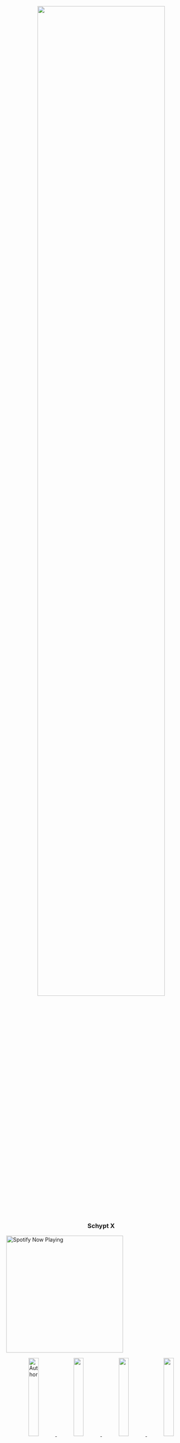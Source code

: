 <p align="center">
    <img src="https://telegra.ph/file/ff90d46072aced7557566.jpg" width="82%" style="margin-left: auto;margin-right: auto;display: block;">
</p>
<h3 align="center">Schypt X</h3>
<p align="center">

  <a href="https://open.spotify.com/user/31nuzemgd72h4llo3dnl2pshegeu?si=qHWmVIfBQhy2KyH0dJgQ2Q&utm_source=copy-link" target="_blank"><img src="https://now-playing-on-spotify.vercel.app/api/spotify" alt="Spotify Now Playing" width="310"/></a>
</p>

<p align="center">
  <a href="https://github.com/hiroosy"><img title="Author" src="https://img.shields.io/badge/-GitHub-black?style=flat-square&logo=github" width= "23%"/>
  <a href="https://twitter.com/hiroosyy"><img src="https://img.shields.io/twitter/url?color=gray&label=Twitter&logo=twitter&logoColor=blue&style=flat-square&url=https%3A%2F%2Fgithub.com%2FTobyG74%2FTobyG74%2Fblob%2Fmain%2Ftwitter.png%3Fraw%3Dtrue" width= "23%"/>
  <a href="https://instagram.com/hiroosyy"><img src="https://img.shields.io/badge/Instagram-%23E4405F.svg?&style=flat-square&logo=instagram&logoColor=white" width= "23%"/>
  <a href="https://wa.me/996998122380"><img src="https://img.shields.io/badge/Whatsapp-%808080.svg?&style=flat-square&logo=Whatsapp&logoColor=white" width= "23%"/>
</p>

---------

<h4 align="center">Learn More About This Team</h4>

> **Warning**: 
repositories are copyrighted, if you claim to be the owner.. we will act immediately

<h6>
# Japan

   @Hiroosy によって作成されたこのチームは、javascript 言語の初心者です。<br>
   ここでは特定のソースのみをアップロードします<br>
   javascript、html、python、typescript などを学ぶ<br>
   2022 年 9 月 26 日作成<br>
</h6>

<h6>
# English

  This Team Made By @Hiroosy,just a beginner in javascript language<br>
  here only upload certain sources<br>
  learn javascript, html, python, typescript and others<br>
  created on September 26, 2022<br>

</h6>
